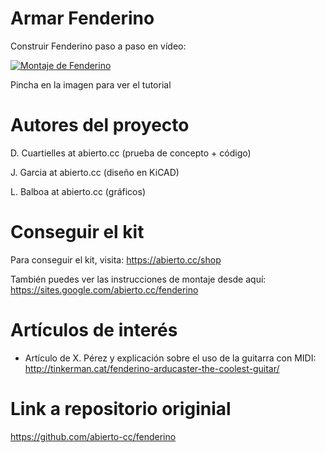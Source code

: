 # Armar Fenderino

Construir Fenderino paso a paso en vídeo:

[![Montaje de Fenderino](https://i.imgur.com/6kwOxb1.png)](https://www.youtube.com/watch?v=jMOizD7iRy4&t "Montando Fenderino")

Pincha en la imagen para ver el tutorial


# Autores del proyecto

D. Cuartielles at abierto.cc (prueba de concepto + código)

J. Garcia at abierto.cc (diseño en KiCAD)

L. Balboa at abierto.cc (gráficos)


# Conseguir el kit

Para conseguir el kit, visita: https://abierto.cc/shop

También puedes ver las instrucciones de montaje desde aquí: <br>
https://sites.google.com/abierto.cc/fenderino


# Artículos de interés

* Artículo de X. Pérez y explicación sobre el uso de la guitarra con MIDI: <br>
http://tinkerman.cat/fenderino-arducaster-the-coolest-guitar/

# Link a repositorio originial

https://github.com/abierto-cc/fenderino
